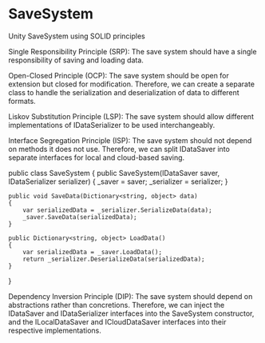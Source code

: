 # SaveSystem
Unity SaveSystem using SOLID principles

Single Responsibility Principle (SRP):
The save system should have a single responsibility of saving and loading data.

Open-Closed Principle (OCP):
The save system should be open for extension but closed for modification. Therefore, we can create a separate class to handle the serialization and deserialization of data to different formats.

Liskov Substitution Principle (LSP):
The save system should allow different implementations of IDataSerializer to be used interchangeably.

Interface Segregation Principle (ISP):
The save system should not depend on methods it does not use. Therefore, we can split IDataSaver into separate interfaces for local and cloud-based saving.

public class SaveSystem
{
    public SaveSystem(IDataSaver saver, IDataSerializer serializer)
    {
        _saver = saver;
        _serializer = serializer;
    }

    public void SaveData(Dictionary<string, object> data)
    {
        var serializedData = _serializer.SerializeData(data);
        _saver.SaveData(serializedData);
    }

    public Dictionary<string, object> LoadData()
    {
        var serializedData = _saver.LoadData();
        return _serializer.DeserializeData(serializedData);
    }
}

Dependency Inversion Principle (DIP):
The save system should depend on abstractions rather than concretions. Therefore, we can inject the IDataSaver and IDataSerializer interfaces into the SaveSystem constructor, and the ILocalDataSaver and ICloudDataSaver interfaces into their respective implementations.
